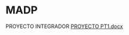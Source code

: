 # MADP
PROYECTO INTEGRADOR
[PROYECTO PT1.docx](https://github.com/DavidJaure/MADP/files/12776052/PROYECTO.PT1.docx)
